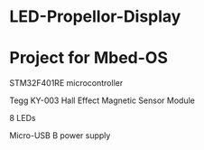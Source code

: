 # LED-Propellor-Display
# Project for Mbed-OS

STM32F401RE microcontroller

Tegg KY-003 Hall Effect Magnetic Sensor Module

8 LEDs

Micro-USB B power supply
